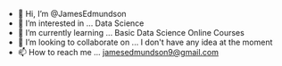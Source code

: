 - 👋 Hi, I’m @JamesEdmundson
- 👀 I’m interested in ... Data Science
- 🌱 I’m currently learning ... Basic Data Science Online Courses
- 💞️ I’m looking to collaborate on ... I don't have any idea at the moment
- 📫 How to reach me ... jamesedmundson9@gmail.com

<!---
JamesEdmundson/JamesEdmundson is a ✨ special ✨ repository because its `README.md` (this file) appears on your GitHub profile.
You can click the Preview link to take a look at your changes.
--->
